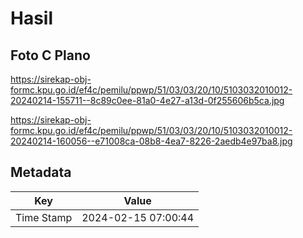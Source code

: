 # Hasil

## Foto C Plano

https://sirekap-obj-formc.kpu.go.id/ef4c/pemilu/ppwp/51/03/03/20/10/5103032010012-20240214-155711--8c89c0ee-81a0-4e27-a13d-0f255606b5ca.jpg

https://sirekap-obj-formc.kpu.go.id/ef4c/pemilu/ppwp/51/03/03/20/10/5103032010012-20240214-160056--e71008ca-08b8-4ea7-8226-2aedb4e97ba8.jpg


## Metadata

| Key        | Value               |
| ---------- | ------------------- |
| Time Stamp | 2024-02-15 07:00:44 |



